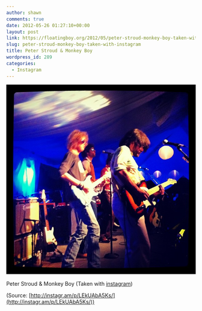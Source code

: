 ```yaml
---
author: shawn
comments: true
date: 2012-05-26 01:27:10+00:00
layout: post
link: https://floatingboy.org/2012/05/peter-stroud-monkey-boy-taken-with-instagram/
slug: peter-stroud-monkey-boy-taken-with-instagram
title: Peter Stroud & Monkey Boy
wordpress_id: 289
categories:
  - Instagram
---
```


[![](/assets/media/2012/06/tumblr_m4lw1ahT7N1qzw17so1_1280.jpg)](http://instagr.am/p/LEkUAbA5Ks/)

Peter Stroud & Monkey Boy (Taken with [instagram](http://instagr.am))

(Source: [http://instagr.am/p/LEkUAbA5Ks/](http://instagr.am/p/LEkUAbA5Ks/))
